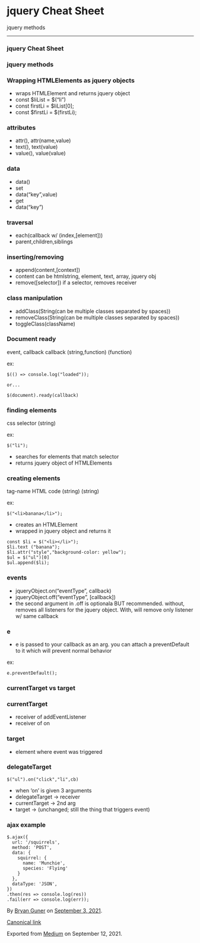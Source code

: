 # jquery Cheat Sheet

jquery methods

---

### jquery Cheat Sheet

### jquery methods

### Wrapping HTMLElements as jquery objects

- <span id="0e92">wraps HTMLElement and returns jquery object</span>
- <span id="bb81">const $liList = $(“li”)</span>
- <span id="0cc3">const firstLi = $liList\[0\];</span>
- <span id="d45e">const $firstLi = $(firstLi);</span>

### attributes

- <span id="93a8">attr(), attr(name,value)</span>
- <span id="02cd">text(), text(value)</span>
- <span id="7a29">value(), value(value)</span>

### data

- <span id="2901">data()</span>
- <span id="2dee">set</span>
- <span id="cd88">data(“key”,value)</span>
- <span id="2289">get</span>
- <span id="4c2c">data(“key”)</span>

### traversal

- <span id="8e23">each(callback w/ (index,\[element\]))</span>
- <span id="1517">parent,children,siblings</span>

### inserting/removing

- <span id="3101">append(content,\[context\])</span>
- <span id="b9d8">content can be htmlstring, element, text, array, jquery obj</span>
- <span id="57eb">remove(\[selector\]) if a selector, removes receiver</span>

### class manipulation

- <span id="048f">addClass(String(can be multiple classes separated by spaces))</span>
- <span id="6f91">removeClass(String(can be multiple classes separated by spaces))</span>
- <span id="b92a">toggleClass(className)</span>

### Document ready

event, callback callback (string,function) (function)

ex:

    $(() => console.log("loaded"));

    or...

    $(document).ready(callback)

### finding elements

css selector (string)

ex:

    $("li");

- <span id="6661">searches for elements that match selector</span>
- <span id="e8de">returns jquery object of HTMLElements</span>

### creating elements

tag-name HTML code (string) (string)

ex:

    $("<li>banana</li>");

- <span id="ce88">creates an HTMLElement</span>
- <span id="a00d">wrapped in jquery object and returns it</span>

<!-- -->

    const $li = $("<li></li>");
    $li.text ("banana");
    $li.attr("style","background-color: yellow");
    $ul = $("ul")[0]
    $ul.append($li);

### events

- <span id="0a6a">jqueryObject.on(“eventType”, callback)</span>
- <span id="11a3">jqueryObject.off(“eventType”, \[callback\])</span>
- <span id="ad13">the second argument in .off is optionala BUT recommended. without, removes all listeners for the jquery object. With, will remove only listener w/ same callback</span>

### e

- <span id="4ed6">e is passed to your callback as an arg. you can attach a preventDefault to it which will prevent normal behavior</span>

ex:

    e.preventDefault();

### currentTarget vs target

### currentTarget

- <span id="1ae5">receiver of addEventListener</span>
- <span id="368a">receiver of on</span>

### target

- <span id="ebd3">element where event was triggered</span>

### delegateTarget

    $("ul").on("click","li",cb)

- <span id="b469">when ‘on’ is given 3 arguments</span>
- <span id="6842">delegateTarget -&gt; receiver</span>
- <span id="edc4">currentTarget -&gt; 2nd arg</span>
- <span id="a555">target -&gt; (unchanged; still the thing that triggers event)</span>

### ajax example

    $.ajax({
      url: '/squirrels',
      method: 'POST',
      data: {
        squirrel: {
          name: 'Munchie',
          species: 'Flying'
        }
      },
      dataType: 'JSON',
    })
    .then(res => console.log(res))
    .fail(err => console.log(err));

By <a href="https://medium.com/@bryanguner" class="p-author h-card">Bryan Guner</a> on [September 3, 2021](https://medium.com/p/cc70458ce284).

<a href="https://medium.com/@bryanguner/jquery-cheat-sheet-cc70458ce284" class="p-canonical">Canonical link</a>

Exported from [Medium](https://medium.com) on September 12, 2021.
